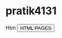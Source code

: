 # pratik4131
Htm <html> <body> <button onclick="document.location='ab.html'"> HTML PAGES </button></body></html>

